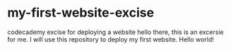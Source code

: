 # my-first-website-excise
codecademy excise for deploying a website
hello there, this is an excersie for me.
I will use this repository to deploy my first website.
Hello world!

